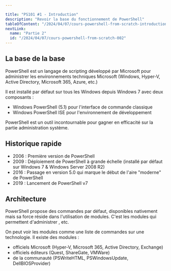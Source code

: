 ```yaml
---

title: "PS101 #1 - Introduction"
description: "Revoir la base du fonctionnement de PowerShell"
tableOfContent: "/2024/04/07/cours-powershell-from-scratch-introduction#table-des-matières"
nextLink:
  name: "Partie 2"
  id: "/2024/04/07/cours-powershell-from-scratch-002"
---
```


## La base de la base

PowerShell est un langage de scripting développé par Microsoft pour administrer les environnements techniques Microsoft (Windows, Hyper-V, Active Directory, Microsoft 365, Azure, etc.)

Il est installé par défaut sur tous les Windows depuis Windows 7 avec deux composants :

- Windows PowerShell (5.1) pour l'interface de commande classique
- Windows PowerShell ISE pour l'environnement de développement

PowerShell est un outil incontournable pour gagner en efficacité sur la partie administration système.

## Historique rapide

- 2006 : Première version de PowerShell
- 2009 : Déploiement de PowerShell à grande échelle (installé par défaut sur Windows 7 & Windows Server 2008 R2)
- 2016 : Passage en version 5.0 qui marque le début de l'aire "moderne" de PowerShell
- 2019 : Lancement de PowerShell v7

## Architecture

PowerShell propose des commandes par défaut, disponibles nativement mais sa force réside dans l'utilisation de modules. C'est les modules qui permettent d'administrer , etc.

On peut voir les modules comme une liste de commandes sur une technologie. Il existe des modules :

- officiels Microsoft (Hyper-V, Microsoft 365, Active Directory, Exchange)
- officiels éditeurs (Quest, ShareGate, VMWare)
- de la communauté (PSWriteHTML, PSWindowsUpdate, DellBIOSProvider)
